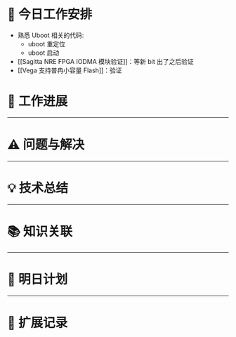 



# **🔧 今日工作安排**
- 熟悉 Uboot 相关的代码:
	- uboot 重定位
	- uboot 启动
- [[Sagitta NRE FPGA IODMA 模块验证]]：等新 bit 出了之后验证
- [[Vega 支持普冉小容量 Flash]]：验证



# **📌 工作进展**



---

# **⚠️ 问题与解决**


---

# **💡 技术总结**


---

# **📚 知识关联**


---
# **📌 明日计划**


---

# **💬 扩展记录**



